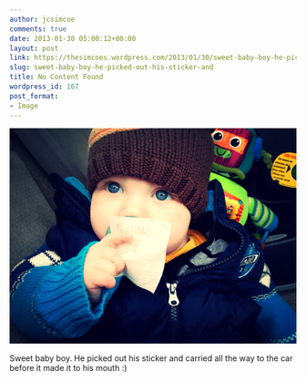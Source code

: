 ```yaml
---
author: jcsimcoe
comments: true
date: 2013-01-30 05:00:12+00:00
layout: post
link: https://thesimcoes.wordpress.com/2013/01/30/sweet-baby-boy-he-picked-out-his-sticker-and/
slug: sweet-baby-boy-he-picked-out-his-sticker-and
title: No Content Found
wordpress_id: 167
post_format:
- Image
---
```


![](/public/assets/tumblr_mhf9wddrov1qbwpqvo1_1280.jpg)

Sweet baby boy. He picked out his sticker and carried all the way to the car before it made it to his mouth :)

